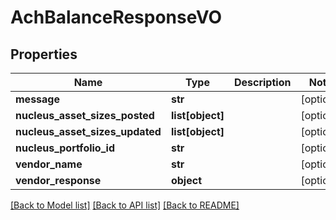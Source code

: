 # AchBalanceResponseVO

## Properties
Name | Type | Description | Notes
------------ | ------------- | ------------- | -------------
**message** | **str** |  | [optional] 
**nucleus_asset_sizes_posted** | **list[object]** |  | [optional] 
**nucleus_asset_sizes_updated** | **list[object]** |  | [optional] 
**nucleus_portfolio_id** | **str** |  | [optional] 
**vendor_name** | **str** |  | [optional] 
**vendor_response** | **object** |  | [optional] 

[[Back to Model list]](../README.md#documentation-for-models) [[Back to API list]](../README.md#documentation-for-api-endpoints) [[Back to README]](../README.md)


